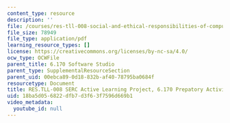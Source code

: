 ```yaml
---
content_type: resource
description: ''
file: /courses/res-tll-008-social-and-ethical-responsibilities-of-computing-serc/18ba5d056822dfb7d3f63f7596d669b1_MITRESTLL-008F21-6170prep.pdf
file_size: 78949
file_type: application/pdf
learning_resource_types: []
license: https://creativecommons.org/licenses/by-nc-sa/4.0/
ocw_type: OCWFile
parent_title: 6.170 Software Studio
parent_type: SupplementalResourceSection
parent_uid: 00ebca89-0d18-832b-af40-78795ba0684f
resourcetype: Document
title: RES.TLL-008 SERC Active Learning Project, 6.170 Prepatory Activity
uid: 18ba5d05-6822-dfb7-d3f6-3f7596d669b1
video_metadata:
  youtube_id: null
---
```

